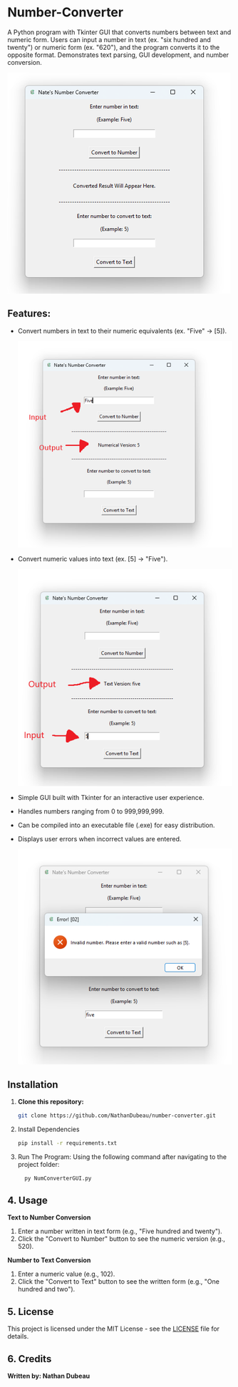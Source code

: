 # Number-Converter
A Python program with Tkinter GUI that converts numbers between text and numeric form. Users can input a number in text (ex. "six hundred and twenty") or numeric form (ex. "620"), and the program converts it to the opposite format. Demonstrates text parsing, GUI development, and number conversion.

![Main Window Screenshot](Screenshots/MainGUI.png)

## __Features:__
- Convert numbers in text to their numeric equivalents (ex. "Five" → [5]).
  
  ![Text to Number Screenshot](Screenshots/TextToNumber.png)

- Convert numeric values into text (ex. [5] → "Five").
  
   ![Text to Number Screenshot](Screenshots/NumberToText.png)

- Simple GUI built with Tkinter for an interactive user experience.
- Handles numbers ranging from 0 to 999,999,999.
- Can be compiled into an executable file (.exe) for easy distribution.
- Displays user errors when incorrect values are entered.
  
  ![Error Message 2 Screenshot](Screenshots/ErrorMessage2.png)

## __Installation__

1. **Clone this repository:**
   ```bash
   git clone https://github.com/NathanDubeau/number-converter.git

2. Install Dependencies
   ```bash
   pip install -r requirements.txt
   
4. Run The Program:
  Using the following command after navigating to the project folder:
    ```bash
      py NumConverterGUI.py
    ```

## __4. Usage__
__**Text to Number Conversion**__
  1. Enter a number written in text form (e.g., "Five hundred and twenty").
  2. Click the "Convert to Number" button to see the numeric version (e.g., 520).

__**Number to Text Conversion**__
  1. Enter a numeric value (e.g., 102).
  2. Click the "Convert to Text" button to see the written form (e.g., "One hundred and two").

## __5. License__
This project is licensed under the MIT License - see the [LICENSE](LICENSE) file for details.

## __6. Credits__
__**Written by: Nathan Dubeau**__

